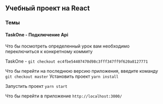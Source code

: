 ## Учебный проект на React

### Темы
#### TaskOne - Подключение Api
Что бы посмотреть определенный урок вам необходимо переключиться к конкретному коммиту

TaskOne - `git checkout ec4fbe54407470d98c3fff347ff9f620a8127771`

Что бы перейти на последнюю версию приложения, введите команду `git checkout master`
Установить проект
`yarn install`

Запустить проект
`yarn start`

Что бы перейти в приложение
`http://localhost:3000/`
